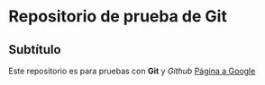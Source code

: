 # Repositorio de prueba de Git

## Subtítulo

Este repositorio es para pruebas con **Git** y *Github*
[Página a Google](www.google.com)

<p align="center">
  <gif src="gato.gif" width="400px" alt="Gatinho">
</p>

